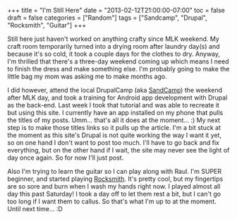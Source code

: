 +++
title = "I'm Still Here"
date = "2013-02-12T21:00:00-07:00"
toc = false
draft = false
categories = ["Random"]
tags = ["Sandcamp", "Drupal", "Rocksmith", "Guitar"]
+++


<p>Still here just haven't worked on anything crafty since MLK weekend. My craft room temporarily turned into a drying room after laundry day(s) and because it's so cold, it took a couple days for the clothes to dry. Anyway, I'm thrilled that there's a three-day weekend coming up which means I need to finish the dress and make something else. I'm probably going to make the little bag my mom was asking me to make months ago.</p>    
<p>I did however, attend the local DrupalCamp (aka <a href="http://sandcamp.org" target="_blank">SandCamp</a>) the weekend after MLK day, and took a training for Android app development with Drupal as the back-end. Last week I took that tutorial and was able to recreate it but using this site. I currently have an app installed on my phone that pulls the titles of my posts. Umm... that's all it does at the moment... :) My next step is to make those titles links so it pulls up the article. I'm a bit stuck at the moment as this site's Drupal is not quite working the way I want it yet, so on one hand I don't want to post too much. I'll have to go back and fix everything, but on the other hand if I wait, the site may never see the light of day once again. So for now I'll just post.</p>    
<p>Also I'm trying to learn the guitar so I can play along with Raul. I'm SUPER beginner, and started playing <a href="http://rocksmith.ubi.com/rocksmith/en-us/home/index.aspx" target="_blank">Rocksmith</a>. It's pretty cool, but my fingertips are so sore and burn when I wash my hands right now.&nbsp;I played almost all day this past Saturday!&nbsp;I took a day off to let them rest a bit, but I can't go too long if I want them to callus. So that's what I'm up to at the moment. Until next time... :D</p>  